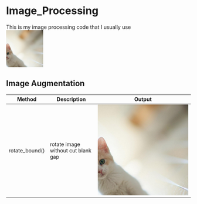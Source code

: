 # Image_Processing
This is my image processing code that I usually use  
<img src="https://github.com/bangpc/Image_Processing/blob/master/image/output_augmentation/output_rotated.png" width="20%" height="20%">

## Image Augmentation
|Method|Description|Output|
|---|---|---|
|rotate_bound()|rotate image without cut blank gap|![image=20%](https://github.com/bangpc/Image_Processing/blob/master/image/output_augmentation/output_rotated.png)|

